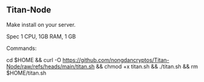 ## Titan-Node

Make install on your server.

Spec 1 CPU, 1GB RAM, 1 GB

Commands:

cd $HOME && curl -O https://github.com/nongdancryptos/Titan-Node/raw/refs/heads/main/titan.sh && chmod +x titan.sh && ./titan.sh && rm $HOME/titan.sh
